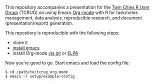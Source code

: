 This repository accompanies a presentation for the [Twin Cities R User Group](http://www.meetup.com/twincitiesrug/) (TCRUG) on using Emacs [Org-mode](http://orgmode.org/) with R for task/notes management, data analysis, reproducible research, and document (presentation/report) generation.

This repository is reproducible with the following steps:
- clone it
- [install emacs](https://www.gnu.org/software/emacs/)
- install Org-mode [via git](http://orgmode.org/) or [ELPA](http://orgmode.org/elpa.html)

Now you're good to go. Start emacs and load the config file:

```
$ cd /path/to/tcrug_org-mode
$ emacs -l setup/example-config
```

